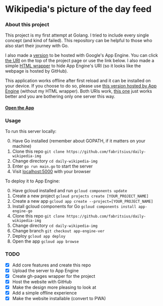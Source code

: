 # Wikipedia's picture of the day feed

### About this project

This project is my first attempt at Golang. I tried to include every single concept (and kind of failed). This repository can be helpful to those who also start their journey with Go.

I also made a [version](https://github.com/fabritsius/daily-wikipedia-img/tree/app-engine-ver) to be hosted with Google's App Engine. You can click [the URI](https://fabritsius.github.io/daily-wikipedia-img/) on the top of the project page or use the link below. I also made a simple [HTML wrapper](https://github.com/fabritsius/daily-wikipedia-img/tree/gh-pages) to hide App Engine's URI (so it looks like the webpage is hosted by GitHub).

This application works offline after first reload and it can be installed on your device. If you choose to do so, please use [this version hosted by App Engine](https://daily-pict.appspot.com/) (without my HTML wrapper). Both URIs work, [this one](https://daily-pict.appspot.com/) just works better and you are bothering only one server this way.

#### [Open the App](https://fabritsius.github.io/daily-wikipedia-img/)

### Usage

To run this server locally:

0. Have Go installed (remember about GOPATH, if it matters on your machine)
1. Clone this repo `git clone https://github.com/fabritsius/daily-wikipedia-img`
2. Change directory `cd daily-wikipedia-img`
3. Enter `go run main.go` to start the server
4. Visit [localhost:5000](https://localhost:5000) with your browser

To deploy it to App Engine:

0. Have gcloud installed and run `gcloud components update`
1. Create a new project `gcloud projects create [YOUR_PROJECT_NAME]`
2. Create a new app `gcloud app create --project=[YOUR_PROJECT_NAME]`
3. Install gcloud components for Go `gcloud components install app-engine-go`
4. Clone this repo `git clone https://github.com/fabritsius/daily-wikipedia-img`
5. Change directory `cd daily-wikipedia-img`
6. Change branch `git checkout app-engine-ver`
7. Deploy `gcloud app deploy`
8. Open the app `gcloud app browse`

### TODO

- [x] Add core features and create this repo
- [x] Upload the server to App Engine
- [x] Create gh-pages wrapper for the project
- [x] Host the website with GitHub
- [x] Make the design more pleasing to look at
- [x] Add a simple offline experience
- [x] Make the website installable (convert to PWA)
